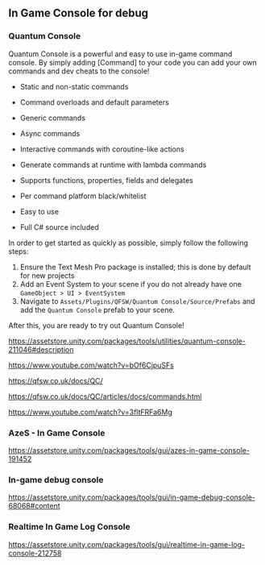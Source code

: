 ## In Game Console for debug


### Quantum Console

Quantum Console is a powerful and easy to use in-game command console. By simply adding [Command] to your code you can add your own commands and dev cheats to the console!

- Static and non-static commands

- Command overloads and default parameters

- Generic commands

- Async commands

- Interactive commands with coroutine-like actions

- Generate commands at runtime with lambda commands

- Supports functions, properties, fields and delegates

- Per command platform black/whitelist

- Easy to use

- Full C# source included

In order to get started as quickly as possible, simply follow the following steps:

1.  Ensure the Text Mesh Pro package is installed; this is done by default for new projects
2.  Add an Event System to your scene if you do not already have one `GameObject > UI > EventSystem`
3.  Navigate to `Assets/Plugins/QFSW/Quantum Console/Source/Prefabs` and add the `Quantum Console` prefab to your scene.

After this, you are ready to try out Quantum Console!

https://assetstore.unity.com/packages/tools/utilities/quantum-console-211046#description

https://www.youtube.com/watch?v=bOf6CjpuSFs

https://qfsw.co.uk/docs/QC/

https://qfsw.co.uk/docs/QC/articles/docs/commands.html

https://www.youtube.com/watch?v=3fltFRFa6Mg

### AzeS - In Game Console
https://assetstore.unity.com/packages/tools/gui/azes-in-game-console-191452

### In-game debug console
https://assetstore.unity.com/packages/tools/gui/in-game-debug-console-68068#content


### Realtime In Game Log Console
https://assetstore.unity.com/packages/tools/gui/realtime-in-game-log-console-212758
